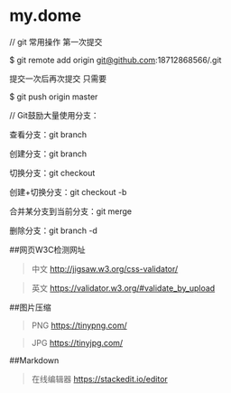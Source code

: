 # my.dome

// git 常用操作
第一次提交

$ git remote add origin git@github.com:18712868566/<neme>.git

提交一次后再次提交 只需要

$ git push origin master

//
Git鼓励大量使用分支：

查看分支：git branch

创建分支：git branch <name>

切换分支：git checkout <name>

创建+切换分支：git checkout -b <name>

合并某分支到当前分支：git merge <name>

删除分支：git branch -d <name>



##网页W3C检测网址

>中文
>http://jigsaw.w3.org/css-validator/

>英文
>https://validator.w3.org/#validate_by_upload

##图片压缩

>PNG
>https://tinypng.com/

>JPG
>https://tinyjpg.com/

##Markdown 

>在线编辑器
>https://stackedit.io/editor
